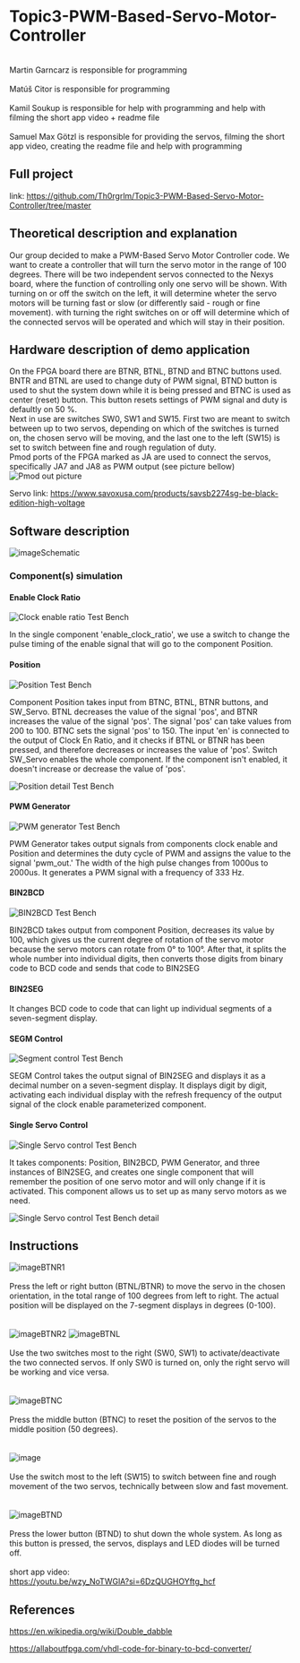 # Topic3-PWM-Based-Servo-Motor-Controller
\
Martin Garncarz is responsible for programming\
\
Matúš Citor is responsible for programming\
\
Kamil Soukup is responsible for help with programming and help with filming the short app video + readme file\
\
Samuel Max Götzl is responsible for providing the servos, filming the short app video, creating the readme file and help with programming

## Full project
link: https://github.com/Th0rgrlm/Topic3-PWM-Based-Servo-Motor-Controller/tree/master

## Theoretical description and explanation
Our group decided to make a PWM-Based Servo Motor Controller code. We want to create a controller that will turn the servo motor in the range of 100 degrees. There will be two independent servos connected to the Nexys board, where the function of controlling only one servo will be shown. With turning on or off the switch on the left, it will determine wheter the servo motors will be turning fast or slow (or differently said - rough or fine movement). with turning the right switches on or off will determine which of the connected servos will be operated and which will stay in their position.

## Hardware description of demo application
On the FPGA board there are BTNR, BTNL, BTND and BTNC buttons used. BNTR and BTNL are used to change duty of PWM signal, BTND button is used to shut the system down while it is being pressed and BTNC is used as center (reset) button. This button resets settings of PWM signal and duty is defaultly on 50 %. \
Next in use are switches SW0, SW1 and SW15. First two are meant to switch between up to two servos, depending on which of the switches is turned on, the chosen servo will be moving, and the last one to the left (SW15) is set to switch between fine and rough regulation of duty.\
Pmod ports of the FPGA marked as JA are used to connect the servos, specifically JA7 and JA8 as PWM output (see picture bellow)\
<img src="https://github.com/Th0rgrlm/Topic3-PWM-Based-Servo-Motor-Controller/blob/main/images/Pmod_pinout.png" alt="Pmod out picture" /> 

Servo link: https://www.savoxusa.com/products/savsb2274sg-be-black-edition-high-voltage


## Software description
![imageSchematic](https://github.com/Th0rgrlm/Topic3-PWM-Based-Servo-Motor-Controller/blob/main/images/schematic.png)



### Component(s) simulation

#### Enable Clock Ratio
<img src="https://github.com/Th0rgrlm/Topic3-PWM-Based-Servo-Motor-Controller/blob/main/images/Simulation/enable_clock_ratio.png" alt="Clock enable ratio Test Bench" /> 

In the single component 'enable_clock_ratio', we use a switch to change the pulse timing of the enable signal that will go to the component Position.

#### Position

<img src="https://github.com/Th0rgrlm/Topic3-PWM-Based-Servo-Motor-Controller/blob/main/images/Simulation/position.png" alt="Position Test Bench" />

Component Position takes input from BTNC, BTNL, BTNR buttons, and SW_Servo. BTNL decreases the value of the signal 'pos', and BTNR increases the value of the signal 'pos'. The signal 'pos' can take values from 200 to 100. BTNC sets the signal 'pos' to 150. The input 'en' is connected to the output of Clock En Ratio, and it checks if BTNL or BTNR has been pressed, and therefore decreases or increases the value of 'pos'. Switch SW_Servo enables the whole component. If the component isn't enabled, it doesn't increase or decrease the value of 'pos'.

<img src="https://github.com/Th0rgrlm/Topic3-PWM-Based-Servo-Motor-Controller/blob/main/images/Simulation/position%20detail.png" alt="Position detail Test Bench" />

#### PWM Generator

<img src="https://github.com/Th0rgrlm/Topic3-PWM-Based-Servo-Motor-Controller/blob/main/images/Simulation/pwm_generator.png" alt="PWM generator Test Bench" />

PWM Generator takes output signals from components clock enable and Position and determines the duty cycle of PWM and assigns the value to the signal 'pwm_out.' The width of the high pulse changes from 1000us to 2000us. It generates a PWM signal with a frequency of 333 Hz.

#### BIN2BCD

<img src="https://github.com/Th0rgrlm/Topic3-PWM-Based-Servo-Motor-Controller/blob/main/images/Simulation/bin2bcd.png" alt="BIN2BCD Test Bench" />

BIN2BCD takes output from component Position, decreases its value by 100, which gives us the current degree of rotation of the servo motor because the servo motors can rotate from 0° to 100°. After that, it splits the whole number into individual digits, then converts those digits from binary code to BCD code and sends that code to BIN2SEG

#### BIN2SEG

It changes BCD code to code that can light up individual segments of a seven-segment display.

#### SEGM Control

<img src="https://github.com/Th0rgrlm/Topic3-PWM-Based-Servo-Motor-Controller/blob/main/images/Simulation/segm_control.png" alt="Segment control Test Bench"/>

SEGM Control takes the output signal of BIN2SEG and displays it as a decimal number on a seven-segment display. It displays digit by digit, activating each individual display with the refresh frequency of the output signal of the clock enable parameterized component.

#### Single Servo Control

<img src="https://github.com/Th0rgrlm/Topic3-PWM-Based-Servo-Motor-Controller/blob/main/images/Simulation/single_servo_control.png" alt="Single Servo control Test Bench"/>

It takes components: Position, BIN2BCD, PWM Generator, and three instances of BIN2SEG, and creates one single component that will remember the position of one servo motor and will only change if it is activated. This component allows us to set up as many servo motors as we need.

<img src="https://github.com/Th0rgrlm/Topic3-PWM-Based-Servo-Motor-Controller/blob/main/images/Simulation/single_servo_control pwm detail.png" alt="Single Servo control Test Bench detail"/>



## Instructions

![imageBTNR1](https://github.com/Th0rgrlm/Topic3-PWM-Based-Servo-Motor-Controller/blob/main/images/btnr1.jpg)\
\
Press the left or right button (BTNL/BTNR) to move the servo in the chosen orientation, in the total range of 100 degrees from left to right. The actual position will be displayed on the 7-segment displays in degrees (0-100).\
\
\
![imageBTNR2](https://github.com/Th0rgrlm/Topic3-PWM-Based-Servo-Motor-Controller/blob/main/images/btnr2.jpg)
![imageBTNL](https://github.com/Th0rgrlm/Topic3-PWM-Based-Servo-Motor-Controller/blob/main/images/btnl.jpg)\
\
Use the two switches most to the right (SW0, SW1) to activate/deactivate the two connected servos. If only SW0 is turned on, only the right servo will be working and vice versa.\
\
\
![imageBTNC](https://github.com/Th0rgrlm/Topic3-PWM-Based-Servo-Motor-Controller/blob/main/images/btnc.jpg)\
\
Press the middle button (BTNC) to reset the position of the servos to the middle position (50 degrees).\
\
\
![image](https://github.com/Th0rgrlm/Topic3-PWM-Based-Servo-Motor-Controller/blob/main/images/sw_speed.jpg)\
\
Use the switch most to the left (SW15) to switch between fine and rough movement of the two servos, technically between slow and fast movement.\
\
\
![imageBTND](https://github.com/Th0rgrlm/Topic3-PWM-Based-Servo-Motor-Controller/blob/main/images/btnd.jpg)\
\
Press the lower button (BTND) to shut down the whole system. As long as this button is pressed, the servos, displays and LED diodes will be turned off.\
\
short app video:\
https://youtu.be/wzy_NoTWGlA?si=6DzQUGHOYftg_hcf

## References

https://en.wikipedia.org/wiki/Double_dabble

https://allaboutfpga.com/vhdl-code-for-binary-to-bcd-converter/
